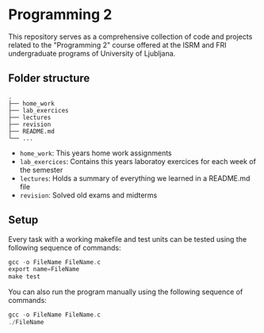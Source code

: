 # Programming 2
This repository serves as a comprehensive collection of code and projects related to the "Programming 2" course offered at the ISRM and FRI undergraduate programs of University of Ljubljana.

## Folder structure
```
.
├── home_work
├── lab_exercices
├── lectures
├── revision
├── README.md
└── ...
```

- `home_work`:
    This years home work assignments
- `lab_exercices`:
    Contains this years laboratoy exercices for each week of the semester
- `lectures`:
    Holds a summary of everything we learned in a README.md file 
- `revision`:
    Solved old exams and midterms

## Setup 
Every task with a working makefile and test units can be tested using the following sequence of commands:

```c
gcc -o FileName FileName.c
export name=FileName
make test
```

You can also run the program manually using the following sequence of commands:

```c
gcc -o FileName FileName.c
./FileName
```
